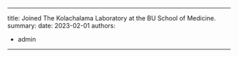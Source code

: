 ---
title:  Joined The Kolachalama Laboratory at the BU School of Medicine.
summary: 
date: 2023-02-01
authors:
  - admin
___